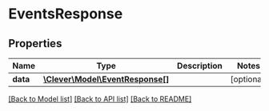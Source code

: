 # EventsResponse

## Properties
Name | Type | Description | Notes
------------ | ------------- | ------------- | -------------
**data** | [**\Clever\Model\EventResponse[]**](EventResponse.md) |  | [optional] 

[[Back to Model list]](README.md#documentation-for-models) [[Back to API list]](README.md#documentation-for-api-endpoints) [[Back to README]](README.md)



